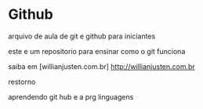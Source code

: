 # Github

arquivo de aula de git e github para iniciantes

este e um repositorio para ensinar como o git funciona

saiba em [willianjusten.com.br] http://willianjusten.com.br

restorno

aprendendo git hub e a prg linguagens
